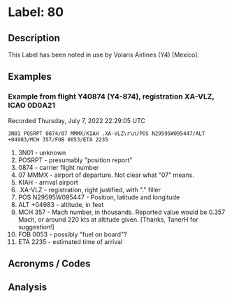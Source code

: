 # Label: 80

## Description

This Label has been noted in use by Volaris Airlines (Y4) [Mexico].

## Examples

### Example from flight Y40874 (Y4-874), registration XA-VLZ, ICAO 0D0A21
Recorded Thursday, July 7, 2022 22:29:05 UTC

```
3N01 POSRPT 0874/07 MMMX/KIAH .XA-VLZ\r\n/POS N29595W095447/ALT +04983/MCH 357/FOB 0053/ETA 2235
```

1. 3N01 - unknown
2. POSRPT - presumably "position report"
3. 0874 - carrier flight number
4. 07 MMMX - airport of departure.  Not clear what "07" means.
5. KIAH - arrival airport
6. .XA-VLZ - registration, right justified, with "." filler
7. POS N29595W095447 - Position, latitude and longitude
8. ALT +04983 - altitude, in feet
9. MCH 357 - Mach number, in thousands.  Reported value would be 0.357 Mach, or around 220 kts at altitude given. [Thanks, TanerH for suggestion!]
10. FOB 0053 - possibly "fuel on board"?
11. ETA 2235 - estimated time of arrival

## Acronyms / Codes

## Analysis
